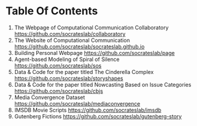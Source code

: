 # Table Of Contents

1. The Webpage of Computational Communication Collaboratory https://github.com/socrateslab/collaboratory
2. The Website of Computational Communication https://github.com/socrateslab/socrateslab.github.io
3. Building Personal Webpage https://github.com/socrateslab/page
4. Agent-based Modeling of Spiral of Silence https://github.com/socrateslab/sos
5. Data & Code for the paper titled The Cinderella Complex https://github.com/socrateslab/storyshapes
6. Data & Code for the paper titled Nowcasting Based on Issue Categories https://github.com/socrateslab/cbjs
7. Media Convergence Dataset https://github.com/socrateslab/mediaconvergence
8. IMSDB Movie Scripts https://github.com/socrateslab/imsdb
9. Gutenberg Fictions https://github.com/socrateslab/gutenberg-story
